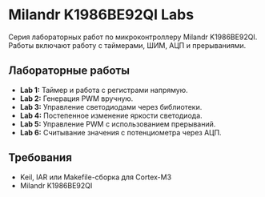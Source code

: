 # Milandr K1986BE92QI Labs

Серия лабораторных работ по микроконтроллеру Milandr K1986BE92QI.
Работы включают работу с таймерами, ШИМ, АЦП и прерываниями.

## Лабораторные работы
- **Lab 1:** Таймер и работа с регистрами напрямую.
- **Lab 2:** Генерация PWM вручную.
- **Lab 3:** Управление светодиодами через библиотеки.
- **Lab 4:** Постепенное изменение яркости светодиода.
- **Lab 5:** Управление PWM с использованием прерываний.
- **Lab 6:** Считывание значения с потенциометра через АЦП.

## Требования
- Keil, IAR или Makefile-сборка для Cortex-M3
- Milandr K1986BE92QI